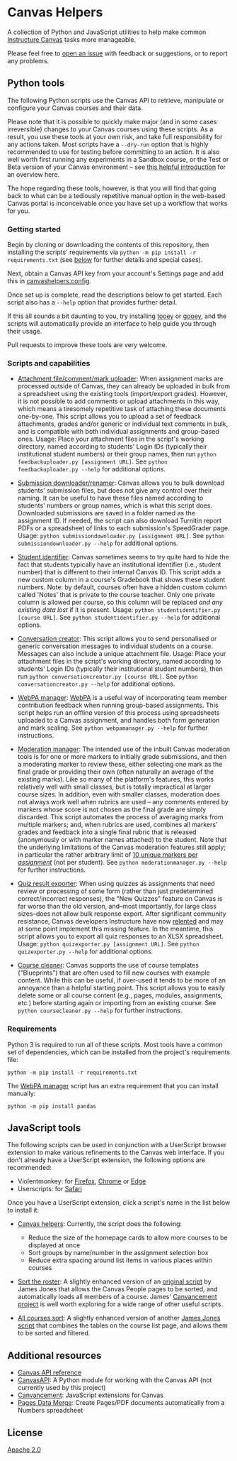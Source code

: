 # Canvas Helpers
A collection of Python and JavaScript utilities to help make common [Instructure Canvas](https://www.instructure.com/canvas) tasks more manageable.

Please feel free to [open an issue](https://github.com/simonrob/canvas-helpers/issues) with feedback or suggestions, or to report any problems.


## Python tools
The following Python scripts use the Canvas API to retrieve, manipulate or configure your Canvas courses and their data.

Please note that it is possible to quickly make major (and in some cases irreversible) changes to your Canvas courses using these scripts.
As a result, you use these tools at your own risk, and take full responsibility for any actions taken.
Most scripts have a `--dry-run` option that is highly recommended to use for testing before committing to an action.
It is also well worth first running any experiments in a Sandbox course, or the Test or Beta version of your Canvas environment – see [this helpful introduction](https://community.canvaslms.com/t5/Canvas-Developers-Group/Canvas-APIs-Getting-started-the-practical-ins-and-outs-gotchas/ba-p/263685#toc-hId--974335714) for an overview here.

The hope regarding these tools, however, is that you will find that going back to what can be a tediously repetitive manual option in the web-based Canvas portal is inconceivable once you have set up a workflow that works for you.


### Getting started
Begin by cloning or downloading the contents of this repository, then installing the scripts' requirements via `python -m pip install -r requirements.txt` (see [below](https://github.com/simonrob/canvas-helpers#requirements) for further details and special cases).

Next, obtain a Canvas API key from your account's Settings page and add this in [canvashelpers.config](https://github.com/simonrob/canvas-helpers/blob/main/canvashelpers.config).

Once set up is complete, read the descriptions below to get started.
Each script also has a `--help` option that provides further detail.

If this all sounds a bit daunting to you, try installing [tooey](https://github.com/simonrob/tooey) or [gooey](https://github.com/chriskiehl/Gooey/), and the scripts will automatically provide an interface to help guide you through their usage.

Pull requests to improve these tools are very welcome.


### Scripts and capabilities
- [Attachment file/comment/mark uploader](feedbackuploader.py): When assignment marks are processed outside of Canvas, they can already be uploaded in bulk from a spreadsheet using the existing tools (import/export grades).
However, it is not possible to add comments or upload attachments in this way, which means a tiresomely repetitive task of attaching these documents one-by-one.
This script allows you to upload a set of feedback attachments, grades and/or generic or individual text comments in bulk, and is compatible with both individual assignments and group-based ones.
Usage: Place your attachment files in the script's working directory, named according to students' Login IDs (typically their institutional student numbers) or their group names, then run `python feedbackuploader.py [assignment URL]`.
See `python feedbackuploader.py --help` for additional options.

- [Submission downloader/renamer](submissiondownloader.py): Canvas allows you to bulk download students' submission files, but does not give any control over their naming.
It can be useful to have these files named according to students' numbers or group names, which is what this script does.
Downloaded submissions are saved in a folder named as the assignment ID.
If needed, the script can also download Turnitin report PDFs or a spreadsheet of links to each submission's SpeedGrader page.
Usage: `python submissiondownloader.py [assignment URL]`.
See `python submissiondownloader.py --help` for additional options.

- [Student identifier](studentidentifier.py): Canvas sometimes seems to try quite hard to hide the fact that students typically have an institutional identifier (i.e., student number) that is different to their internal Canvas ID.
This script adds a new custom column in a course's Gradebook that shows these student numbers.
Note: by default, courses often have a hidden custom column called 'Notes' that is private to the course teacher.
Only one private column is allowed per course, so this column will be replaced *and any existing data lost* if it is present.
Usage: `python studentidentifier.py [course URL]`.
See `python studentidentifier.py --help` for additional options.

- [Conversation creator](conversationcreator.py): This script allows you to send personalised or generic conversation messages to individual students on a course.
Messages can also include a unique attachment file.
Usage: Place your attachment files in the script's working directory, named according to students' Login IDs (typically their institutional student numbers), then run `python conversationcreator.py [course URL]`.
See `python conversationcreator.py --help` for additional options.

- [WebPA manager](webpamanager.py): [WebPA](https://webpaproject.lboro.ac.uk/) is a useful way of incorporating team member contribution feedback when running group-based assignments.
This script helps run an offline version of this process using spreadsheets uploaded to a Canvas assignment, and handles both form generation and mark scaling.
See `python webpamanager.py --help` for further instructions.

- [Moderation manager](moderationmanager.py): The intended use of the inbuilt Canvas moderation tools is for one or more markers to initially grade submissions, and then a moderating marker to review these, either selecting one mark as the final grade or providing their own (often naturally an average of the existing marks).
Like so many of the platform's features, this works relatively well with small classes, but is totally impractical at larger course sizes.
In addition, even with smaller classes, moderation does not always work well when rubrics are used – any comments entered by markers whose score is not chosen as the final grade are simply discarded.
This script automates the process of averaging marks from multiple markers; and, when rubrics are used, combines all markers' grades and feedback into a single final rubric that is released (anonymously or with marker names attached) to the student.
Note that the underlying limitations of the Canvas moderation features still apply; in particular the rather arbitrary limit of [10 unique markers per _assignment_](https://community.canvaslms.com/t5/Canvas-Ideas/Assignments-Maximum-number-of-moderators-change-to-limit/idi-p/530239) (not per student).
See `python moderationmanager.py --help` for further instructions.

- [Quiz result exporter](quizexporter.py): When using quizzes as assignments that need review or processing of some form (rather than just predetermined correct/incorrect responses), the "New Quizzes" feature on Canvas is far worse than the old version, and–most importantly, for large class sizes–does not allow bulk response export.
After significant community resistance, Canvas developers Instructure have now [relented](https://community.canvaslms.com/t5/New-Quizzes-Resources/Transparency-into-Quizzes-Planning/ta-p/502615) and may at some point implement this missing feature.
In the meantime, this script allows you to export all quiz responses to an XLSX spreadsheet.
Usage: `python quizexporter.py [assignment URL]`.
See `python quizexporter.py --help` for additional options.

- [Course cleaner](coursecleaner.py): Canvas supports the use of course templates ("Blueprints") that are often used to fill new courses with example content.
While this can be useful, if over-used it tends to be more of an annoyance than a helpful starting point. 
This script allows you to easily delete some or all course content (e.g., pages, modules, assignments, etc.) before starting again or importing from an existing course.
See `python coursecleaner.py --help` for further instructions.


### Requirements
Python 3 is required to run all of these scripts.
Most tools have a common set of dependencies, which can be installed from the project's requirements file:
```
python -m pip install -r requirements.txt
```

The [WebPA manager](webpamanager.py) script has an extra requirement that you can install manually:
```
python -m pip install pandas
```


## JavaScript tools
The following scripts can be used in conjunction with a UserScript browser extension to make various refinements to the Canvas web interface.
If you don't already have a UserScript extension, the following options are recommended:
- Violentmonkey: for [Firefox](https://addons.mozilla.org/firefox/addon/violentmonkey/), [Chrome](https://chrome.google.com/webstore/detail/violent-monkey/jinjaccalgkegednnccohejagnlnfdag) or [Edge](https://microsoftedge.microsoft.com/addons/detail/eeagobfjdenkkddmbclomhiblgggliao)
- Userscripts: for [Safari](https://apps.apple.com/us/app/userscripts/id1463298887)

Once you have a UserScript extension, click a script's name in the list below to install it:
- [Canvas helpers](https://github.com/simonrob/canvas-helpers/raw/main/canvashelpers.user.js): Currently, the script does the following:
   - Reduce the size of the homepage cards to allow more courses to be displayed at once
   - Sort groups by name/number in the assignment selection box
   - Reduce extra spacing around list items in various places within courses

- [Sort the roster](https://github.com/simonrob/canvancement/raw/sort-roster/roster/sort-roster/sort-roster.user.js): A slightly enhanced version of an [original script](https://github.com/jamesjonesmath/canvancement/tree/master/roster/sort-roster) by James Jones that allows the Canvas People pages to be sorted, and automatically loads all members of a course.
James' [Canvancement project](https://github.com/jamesjonesmath/canvancement) is well worth exploring for a wide range of other useful scripts.

- [All courses sort](https://github.com/simonrob/canvancement/raw/combine-course-tables/courses/all-courses/all-courses-sort.user.js): A slightly enhanced version of another [James Jones script](https://github.com/jamesjonesmath/canvancement/tree/master/courses/all-courses) that combines the tables on the course list page, and allows them to be sorted and filtered.


## Additional resources
- [Canvas API reference](https://canvas.instructure.com/doc/api/index.html)
- [CanvasAPI](https://canvasapi.readthedocs.io/en/stable/index.html): A Python module for working with the Canvas API (not currently used by this project)
- [Canvancement](https://github.com/jamesjonesmath/canvancement): JavaScript extensions for Canvas
- [Pages Data Merge](https://iworkautomation.com/pages/script-tags-data-merge.html): Create Pages/PDF documents automatically from a Numbers spreadsheet


## License
[Apache 2.0](LICENSE)

